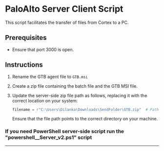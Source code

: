 # PaloAlto Server Client Script

This script facilitates the transfer of files from Cortex to a PC.

## Prerequisites

- Ensure that port 3000 is open.

## Instructions

1. Rename the GTB agent file to `GTB.msi`
2. Create a zip file containing the batch file and the GTB MSI file.
3. Update the server-side zip file path as follows, replacing it with the correct location on your system:

   ```python
   filename = r"C:\Users\Dilanka\Downloads\SendFolder\GTB.zip"  # Path to your zip file
   ```

   Ensure that the file path points to the correct directory on your machine.

### If you need PowerShell server-side script run the "powershell__Server_v2.ps1" script

--- 

